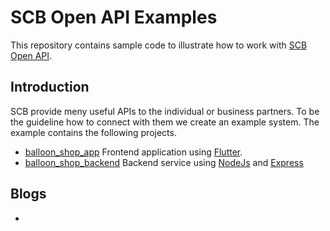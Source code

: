 SCB Open API Examples
=====================
This repository contains sample code to illustrate how to work with [SCB Open API](https://developer.scb/).

Introduction
------------
SCB provide meny useful APIs to the individual or business partners. To be the guideline how to connect with them we create an example system. The example contains the following projects.
* [balloon_shop_app](https://github.com/SCB-TechX/scb-open-api-examples/tree/master/balloon_shop_app)
Frontend application using [Flutter](https://flutter.dev/).
* [balloon_shop_backend](https://github.com/SCB-TechX/scb-open-api-examples/tree/master/balloon_shop_backend)
Backend service using [NodeJs](https://nodejs.org/) and [Express](http://expressjs.com/)

Blogs
-----
* 
